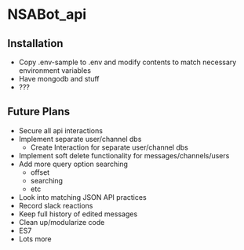 # NSABot_api

## Installation
* Copy .env-sample to .env and modify contents to match necessary environment variables
* Have mongodb and stuff
* ???

## Future Plans
* Secure all api interactions
* Implement separate user/channel dbs
  * Create Interaction for separate user/channel dbs
* Implement soft delete functionality for messages/channels/users
* Add more query option searching
  * offset
  * searching
  * etc
* Look into matching JSON API practices
* Record slack reactions
* Keep full history of edited messages
* Clean up/modularize code
* ES7
* Lots more

